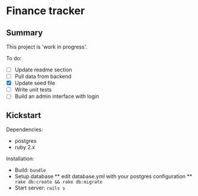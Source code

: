# Finance tracker

## Summary

This project is 'work in progress'.

To do:

* [ ] Update readme section
* [ ] Pull data from backend
* [x] Update seed file
* [ ] Write unit tests
* [ ] Build an admin interface with login

## Kickstart

Dependencies:
* postgres
* ruby 2.x

Installation:
* Build: `bundle`
* Setup database
** edit database.yml with your postgres configuration
** ` rake db:create && rake db:migrate`
* Start server: `rails s`

